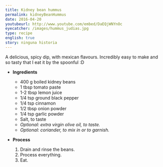 ```yaml
---
title: Kidney bean hummus
permalink: kidneyBeanHummus
date: 2016-04-20
youtubeurl: http://www.youtube.com/embed/DaEQjWNYnOc
eyecatcher: /images/hummus_judias.jpg
type: recipe
english: true
story: ninguna historia
---
```


A delicious, spicy dip, with mexican flavours. Incredibly easy to make and so tasty that I eat it by the spoonful :D


* **Ingredients**
  - 400 g boiled kidney beans
  - 1 tbsp tomato paste
  - 1-2 tbsp lemon juice
  - 1/4 tsp ground black pepper
  - 1/4 tsp cinnamon
  - 1/2 tbsp onion powder
  - 1/4 tsp garlic powder
  - Salt, to taste
  - _Optional: extra virgin olive oil, to taste._
  - _Optional: coriander, to mix in or to garnish._


* **Process**
  1. Drain and rinse the beans. 
  2. Process everything. 
  3. Eat.
